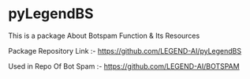 # pyLegendBS

This is a package About Botspam Function & Its Resources

Package Repository Link :- https://github.com/LEGEND-AI/pyLegendBS

Used in Repo Of Bot Spam :- https://github.com/LEGEND-AI/BOTSPAM
